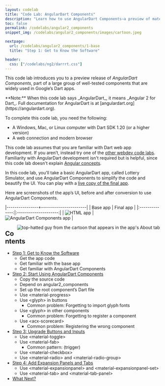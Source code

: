 ```yaml
---
layout: codelab
title: "Code Lab: AngularDart Components"
description: "Learn how to use AngularDart Components—a preview of material design components that are widely used in Google's Dart apps."
toc: false
permalink: /codelabs/angular2_components
snippet_img: /codelabs/angular2_components/images/cartoon.jpeg

nextpage:
  url: /codelabs/angular2_components/1-base
  title: "Step 1: Get to Know the Software"

header:
  css: ["/codelabs/ng2/darrrt.css"]
---
```


This code lab introduces you to a preview release of *AngularDart Components*,
part of a large group of well-tested components that are widely used in
Google’s Dart apps.

<aside class="alert alert-info" markdown="1">
**Note:**
When this code lab says _AngularDart_, it means _Angular 2 for Dart_.
Full documentation for AngularDart is at [angulardart.org](https://angulardart.org).
</aside>

To complete this code lab, you need the following:

*   A Windows, Mac, or Linux computer with Dart SDK 1.20 (or a higher version)
*   A web connection and modern browser

This code lab assumes that you are familiar with Dart web app development.
If you aren’t, instead try one of the [other webdev code labs](/codelabs).
Familiarity with AngularDart development isn't required but is helpful,
since this code lab doesn't explain
[Angular concepts](https://angular.io/docs/dart/latest/guide/architecture.html).

In this code lab, you’ll take a basic AngularDart app, called Lottery Simulator,
and use AngularDart Components to simplify the code and beautify the UI.
You can play with a
[live copy of the final app](https://filiph.github.io/components_codelab/).

Here are screenshots of the app’s UI, before and after conversion to
use AngularDart Components.

|----------------+-----------------------|
| Base app       | Final app             |
|:--------------:|:---------------------:|
| ![HTML app](/codelabs/angular2_components/images/app-base.png) | ![AngularDart Components app](/codelabs/angular2_components/images/app-final.png) |

<img src="/codelabs/angular2_components/images/cartoon-guy.png"
    alt="top-hatted guy from the cartoon that appears in the app's About tab"
    align="right">
<h2> Contents </h2>

* [Step 1: Get to Know the Software](/codelabs/angular2_components/1-base)
  * Get the app code
  * Get familiar with the base app
  * Get familiar with AngularDart Components
* [Step 2: Start Using AngularDart Components](/codelabs/angular2_components/2-easystart)
  * Copy the source code
  * Depend on angular2_components
  * Set up the root component’s Dart file
  * Use \<material-progress>
  * Use \<glyph> in buttons
    * <i class="fa fa-exclamation-circle"> </i> Common problem: Forgetting to import glyph fonts
  * Use \<glyph> in other components
    * <i class="fa fa-exclamation-circle"> </i> Common problem: Forgetting to register a component
  * Use \<acx-scorecard>
    * <i class="fa fa-exclamation-circle"> </i> Common problem: Registering the wrong component
* [Step 3: Upgrade Buttons and Inputs](/codelabs/angular2_components/3-usebuttons)
  * Use \<material-toggle>
  * Use \<material-fab>
    * <i class="fa fa-exclamation-circle"> </i> Common pattern: (trigger)
  * Use \<material-checkbox>
  * Use \<material-radio> and \<material-radio-group>
* [Step 4: Add Expansion Panels and Tabs](/codelabs/angular2_components/4-final)
  * Use \<material-expansionpanel> and \<material-expansionpanel-set>
  * Use \<material-tab> and \<material-tab-panel>
* [What Next?](/codelabs/angular2_components/what-next)
